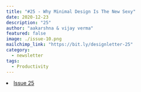 ```yaml
---
title: "#25 - Why Minimal Design Is The New Sexy"
date: 2020-12-23
description: "25"
author: "aakarshna & vijay verma"
featured: false
image: ./issue-10.png
mailchimp_link: "https://bit.ly/designletter-25"
category:
  - newsletter
tags:
  - Productivity
---
```

<li><a href="https://bit.ly/designletter-25">Issue 25</a></li>
